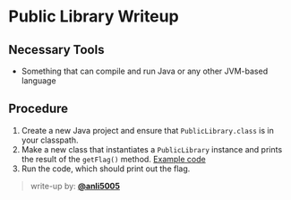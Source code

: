 # Public Library Writeup

## Necessary Tools
* Something that can compile and run Java or any other JVM-based language

## Procedure
1. Create a new Java project and ensure that `PublicLibrary.class` is in your classpath.
2. Make a new class that instantiates a `PublicLibrary` instance and prints the result of the `getFlag()` method. [Example code](PublicLibraryTest.java)
3. Run the code, which should print out the flag.

> write-up by: [**@anli5005**](https://anli.dev)
